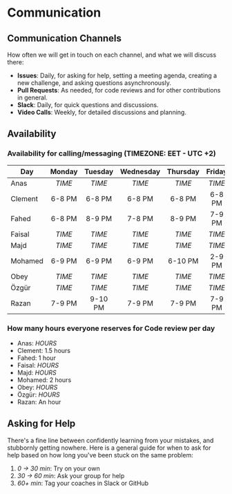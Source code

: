 <!--
    this template is for inspiration, feel free to change it however you like!

    Careful! be sure to protect your privacy when filling out this document
        everything you write here will be public
        so share only what you are comfortable sharing online
        you can share the rest in confidence with you group by another channel
-->

# Communication

## Communication Channels

How often we will get in touch on each channel, and what we will discuss there:

- **Issues**: Daily, for asking for help, setting a meeting agenda, creating a
    new challenge, and asking questions asynchronously.
- **Pull Requests**: As needed, for code reviews and for other contributions in general.
- **Slack**: Daily, for quick questions and discussions.
- **Video Calls**: Weekly, for detailed discussions and planning.

## Availability

### Availability for calling/messaging (TIMEZONE: EET - UTC +2)

| Day    | Monday | Tuesday | Wednesday | Thursday | Friday | Saturday | Sunday |
|--------|:------:|:-------:|:---------:|:--------:|:------:|:--------:|:------:|
| Anas   | $TIME$ | $TIME$  | $TIME$    | $TIME$   | $TIME$ | $TIME$   | $TIME$ |
| Clement| 6-8 PM | 6-8 PM  | 6-8 PM    | 6-8 PM   | 6-8 PM | 6-8 PM   | 6-8 PM |
| Fahed  | 6-8 PM | 8-9 PM  | 7-8 PM    | 8-9 PM   | 7-9 PM | 7-9 PM   | 6-8 PM |
| Faisal | $TIME$ | $TIME$  | $TIME$    | $TIME$   | $TIME$ | $TIME$   | $TIME$ |
| Majd   | $TIME$ | $TIME$  | $TIME$    | $TIME$   | $TIME$ | $TIME$   | $TIME$ |
| Mohamed| 6-9 PM | 6-9 PM  | 6-9 PM    | 6-10 PM  | 2-9 PM | 6-9 PM   | 6-9 PM |
| Obey   | $TIME$ | $TIME$  | $TIME$    | $TIME$   | $TIME$ | $TIME$   | $TIME$ |
| Özgür  | $TIME$ | $TIME$  | $TIME$    | $TIME$   | $TIME$ | $TIME$   | $TIME$ |
| Razan  | 7-9 PM | 9-10 PM  | 7-9 PM    | 7-9 PM   | 7-9 PM | 7-9 PM  | 7-9 PM |

### How many hours everyone reserves for Code review per day

- Anas: $HOURS$
- Clement: 1.5 hours
- Fahed: 1 hour
- Faisal: $HOURS$
- Majd: $HOURS$
- Mohamed: 2 hours
- Obey: $HOURS$
- Özgür: $HOURS$
- Razan: An hour

## Asking for Help

There's a fine line between confidently learning from your mistakes, and
stubbornly getting nowhere. Here is a general guide for when to ask for help
based on how long you've been stuck on the same problem:

1. _0 -> 30 min_: Try on your own
2. _30 -> 60 min_: Ask your group for help
3. _60+ min_: Tag your coaches in Slack or GitHub
